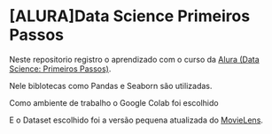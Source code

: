 # [ALURA]Data Science Primeiros Passos
Neste repositorio registro o aprendizado com o curso da [Alura (Data Science: Primeiros Passos)](https://cursos.alura.com.br/course/data-science-primeiros-passos). 


Nele biblotecas como Pandas e Seaborn são utilizadas.

Como ambiente de trabalho o Google Colab foi escolhido

E o Dataset escolhido foi a versão pequena atualizada do [MovieLens](https://grouplens.org/datasets/movielens/
). 
